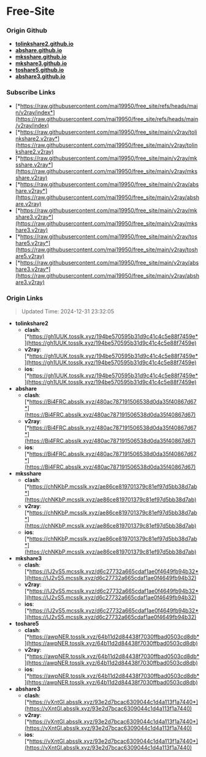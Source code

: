 # Free-Site

### Origin Github

- [**tolinkshare2.github.io**](https://github.com/tolinkshare2/tolinkshare2.github.io)
- [**abshare.github.io**](https://github.com/abshare/abshare.github.io)
- [**mksshare.github.io**](https://github.com/mksshare/mksshare.github.io)
- [**mkshare3.github.io**](https://github.com/mkshare3/mkshare3.github.io)
- [**toshare5.github.io**](https://github.com/toshare5/toshare5.github.io)
- [**abshare3.github.io**](https://github.com/abshare3/abshare3.github.io)

### Subscribe Links

- [*https://raw.githubusercontent.com/mai19950/free_site/refs/heads/main/v2ray/index*](https://raw.githubusercontent.com/mai19950/free_site/refs/heads/main/v2ray/index)
- [*https://raw.githubusercontent.com/mai19950/free_site/main/v2ray/tolinkshare2.v2ray*](https://raw.githubusercontent.com/mai19950/free_site/main/v2ray/tolinkshare2.v2ray)
- [*https://raw.githubusercontent.com/mai19950/free_site/main/v2ray/mksshare.v2ray*](https://raw.githubusercontent.com/mai19950/free_site/main/v2ray/mksshare.v2ray)
- [*https://raw.githubusercontent.com/mai19950/free_site/main/v2ray/abshare.v2ray*](https://raw.githubusercontent.com/mai19950/free_site/main/v2ray/abshare.v2ray)
- [*https://raw.githubusercontent.com/mai19950/free_site/main/v2ray/mkshare3.v2ray*](https://raw.githubusercontent.com/mai19950/free_site/main/v2ray/mkshare3.v2ray)
- [*https://raw.githubusercontent.com/mai19950/free_site/main/v2ray/toshare5.v2ray*](https://raw.githubusercontent.com/mai19950/free_site/main/v2ray/toshare5.v2ray)
- [*https://raw.githubusercontent.com/mai19950/free_site/main/v2ray/abshare3.v2ray*](https://raw.githubusercontent.com/mai19950/free_site/main/v2ray/abshare3.v2ray)

### Origin Links

> Updated Time: 2024-12-31 23:32:05

- **tolinkshare2**
  - **clash**: [*https://gh1UUK.tosslk.xyz/194be570595b31d9c41c4c5e88f7459e*](https://gh1UUK.tosslk.xyz/194be570595b31d9c41c4c5e88f7459e)
  - **v2ray**: [*https://gh1UUK.tosslk.xyz/194be570595b31d9c41c4c5e88f7459e*](https://gh1UUK.tosslk.xyz/194be570595b31d9c41c4c5e88f7459e)
  - **ios**: [*https://gh1UUK.tosslk.xyz/194be570595b31d9c41c4c5e88f7459e*](https://gh1UUK.tosslk.xyz/194be570595b31d9c41c4c5e88f7459e)
- **abshare**
  - **clash**: [*https://Bi4FRC.absslk.xyz/480ac787191506538d0da35f40867d67*](https://Bi4FRC.absslk.xyz/480ac787191506538d0da35f40867d67)
  - **v2ray**: [*https://Bi4FRC.absslk.xyz/480ac787191506538d0da35f40867d67*](https://Bi4FRC.absslk.xyz/480ac787191506538d0da35f40867d67)
  - **ios**: [*https://Bi4FRC.absslk.xyz/480ac787191506538d0da35f40867d67*](https://Bi4FRC.absslk.xyz/480ac787191506538d0da35f40867d67)
- **mksshare**
  - **clash**: [*https://chNKbP.mcsslk.xyz/ae86ce819701379c81ef97d5bb38d7ab*](https://chNKbP.mcsslk.xyz/ae86ce819701379c81ef97d5bb38d7ab)
  - **v2ray**: [*https://chNKbP.mcsslk.xyz/ae86ce819701379c81ef97d5bb38d7ab*](https://chNKbP.mcsslk.xyz/ae86ce819701379c81ef97d5bb38d7ab)
  - **ios**: [*https://chNKbP.mcsslk.xyz/ae86ce819701379c81ef97d5bb38d7ab*](https://chNKbP.mcsslk.xyz/ae86ce819701379c81ef97d5bb38d7ab)
- **mkshare3**
  - **clash**: [*https://IJ2vS5.mcsslk.xyz/d6c27732a665cdaf1ae0f4649fb94b32*](https://IJ2vS5.mcsslk.xyz/d6c27732a665cdaf1ae0f4649fb94b32)
  - **v2ray**: [*https://IJ2vS5.mcsslk.xyz/d6c27732a665cdaf1ae0f4649fb94b32*](https://IJ2vS5.mcsslk.xyz/d6c27732a665cdaf1ae0f4649fb94b32)
  - **ios**: [*https://IJ2vS5.mcsslk.xyz/d6c27732a665cdaf1ae0f4649fb94b32*](https://IJ2vS5.mcsslk.xyz/d6c27732a665cdaf1ae0f4649fb94b32)
- **toshare5**
  - **clash**: [*https://awpNER.tosslk.xyz/64b11d2d84438f7030ffbad0503cd8db*](https://awpNER.tosslk.xyz/64b11d2d84438f7030ffbad0503cd8db)
  - **v2ray**: [*https://awpNER.tosslk.xyz/64b11d2d84438f7030ffbad0503cd8db*](https://awpNER.tosslk.xyz/64b11d2d84438f7030ffbad0503cd8db)
  - **ios**: [*https://awpNER.tosslk.xyz/64b11d2d84438f7030ffbad0503cd8db*](https://awpNER.tosslk.xyz/64b11d2d84438f7030ffbad0503cd8db)
- **abshare3**
  - **clash**: [*https://vXntGl.absslk.xyz/93e2d7bcac6309044c1d4a113f1a7440*](https://vXntGl.absslk.xyz/93e2d7bcac6309044c1d4a113f1a7440)
  - **v2ray**: [*https://vXntGl.absslk.xyz/93e2d7bcac6309044c1d4a113f1a7440*](https://vXntGl.absslk.xyz/93e2d7bcac6309044c1d4a113f1a7440)
  - **ios**: [*https://vXntGl.absslk.xyz/93e2d7bcac6309044c1d4a113f1a7440*](https://vXntGl.absslk.xyz/93e2d7bcac6309044c1d4a113f1a7440)
